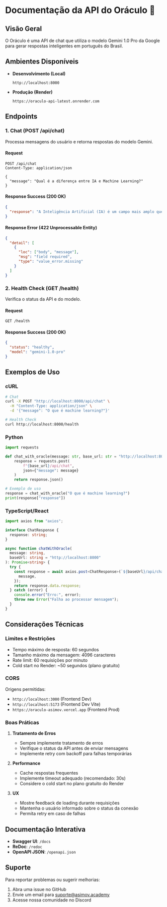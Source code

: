 # Documentação da API do Oráculo 🤖

## Visão Geral

O Oráculo é uma API de chat que utiliza o modelo Gemini 1.0 Pro da Google para gerar respostas inteligentes em português do Brasil.

## Ambientes Disponíveis

- **Desenvolvimento (Local)**

  ```
  http://localhost:8000
  ```

- **Produção (Render)**
  ```
  https://oraculo-api-latest.onrender.com
  ```

## Endpoints

### 1. Chat (POST /api/chat)

Processa mensagens do usuário e retorna respostas do modelo Gemini.

#### Request

```http
POST /api/chat
Content-Type: application/json

{
  "message": "Qual é a diferença entre IA e Machine Learning?"
}
```

#### Response Success (200 OK)

```json
{
  "response": "A Inteligência Artificial (IA) é um campo mais amplo que engloba..."
}
```

#### Response Error (422 Unprocessable Entity)

```json
{
  "detail": [
    {
      "loc": ["body", "message"],
      "msg": "field required",
      "type": "value_error.missing"
    }
  ]
}
```

### 2. Health Check (GET /health)

Verifica o status da API e do modelo.

#### Request

```http
GET /health
```

#### Response Success (200 OK)

```json
{
  "status": "healthy",
  "model": "gemini-1.0-pro"
}
```

## Exemplos de Uso

### cURL

```bash
# Chat
curl -X POST "http://localhost:8000/api/chat" \
  -H "Content-Type: application/json" \
  -d '{"message": "O que é machine learning?"}'

# Health Check
curl http://localhost:8000/health
```

### Python

```python
import requests

def chat_with_oracle(message: str, base_url: str = "http://localhost:8000"):
    response = requests.post(
        f"{base_url}/api/chat",
        json={"message": message}
    )
    return response.json()

# Exemplo de uso
response = chat_with_oracle("O que é machine learning?")
print(response["response"])
```

### TypeScript/React

```typescript
import axios from "axios";

interface ChatResponse {
  response: string;
}

async function chatWithOracle(
  message: string,
  baseUrl: string = "http://localhost:8000"
): Promise<string> {
  try {
    const response = await axios.post<ChatResponse>(`${baseUrl}/api/chat`, {
      message,
    });
    return response.data.response;
  } catch (error) {
    console.error("Erro:", error);
    throw new Error("Falha ao processar mensagem");
  }
}
```

## Considerações Técnicas

### Limites e Restrições

- Tempo máximo de resposta: 60 segundos
- Tamanho máximo da mensagem: 4096 caracteres
- Rate limit: 60 requisições por minuto
- Cold start no Render: ~50 segundos (plano gratuito)

### CORS

Origens permitidas:

- `http://localhost:3000` (Frontend Dev)
- `http://localhost:5173` (Frontend Dev Vite)
- `https://oraculo-asimov.vercel.app` (Frontend Prod)

### Boas Práticas

1. **Tratamento de Erros**

   - Sempre implemente tratamento de erros
   - Verifique o status da API antes de enviar mensagens
   - Implemente retry com backoff para falhas temporárias

2. **Performance**

   - Cache respostas frequentes
   - Implemente timeout adequado (recomendado: 30s)
   - Considere o cold start no plano gratuito do Render

3. **UX**
   - Mostre feedback de loading durante requisições
   - Mantenha o usuário informado sobre o status da conexão
   - Permita retry em caso de falhas

## Documentação Interativa

- **Swagger UI**: `/docs`
- **ReDoc**: `/redoc`
- **OpenAPI JSON**: `/openapi.json`

## Suporte

Para reportar problemas ou sugerir melhorias:

1. Abra uma issue no GitHub
2. Envie um email para suporte@asimov.academy
3. Acesse nossa comunidade no Discord
